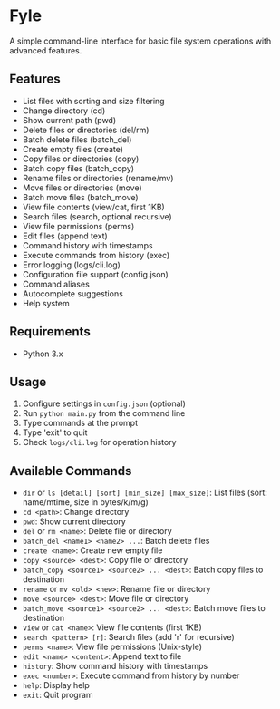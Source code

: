 # Fyle

A simple command-line interface for basic file system operations with advanced features.

## Features
- List files with sorting and size filtering
- Change directory (cd)
- Show current path (pwd)
- Delete files or directories (del/rm)
- Batch delete files (batch_del)
- Create empty files (create)
- Copy files or directories (copy)
- Batch copy files (batch_copy)
- Rename files or directories (rename/mv)
- Move files or directories (move)
- Batch move files (batch_move)
- View file contents (view/cat, first 1KB)
- Search files (search, optional recursive)
- View file permissions (perms)
- Edit files (append text)
- Command history with timestamps
- Execute commands from history (exec)
- Error logging (logs/cli.log)
- Configuration file support (config.json)
- Command aliases
- Autocomplete suggestions
- Help system

## Requirements
- Python 3.x

## Usage
1. Configure settings in `config.json` (optional)
2. Run `python main.py` from the command line
3. Type commands at the prompt
4. Type 'exit' to quit
5. Check `logs/cli.log` for operation history

## Available Commands
- `dir` or `ls [detail] [sort] [min_size] [max_size]`: List files (sort: name/mtime, size in bytes/k/m/g)
- `cd <path>`: Change directory
- `pwd`: Show current directory
- `del` or `rm <name>`: Delete file or directory
- `batch_del <name1> <name2> ...`: Batch delete files
- `create <name>`: Create new empty file
- `copy <source> <dest>`: Copy file or directory
- `batch_copy <source1> <source2> ... <dest>`: Batch copy files to destination
- `rename` or `mv <old> <new>`: Rename file or directory
- `move <source> <dest>`: Move file or directory
- `batch_move <source1> <source2> ... <dest>`: Batch move files to destination
- `view` or `cat <name>`: View file contents (first 1KB)
- `search <pattern> [r]`: Search files (add 'r' for recursive)
- `perms <name>`: View file permissions (Unix-style)
- `edit <name> <content>`: Append text to file
- `history`: Show command history with timestamps
- `exec <number>`: Execute command from history by number
- `help`: Display help
- `exit`: Quit program